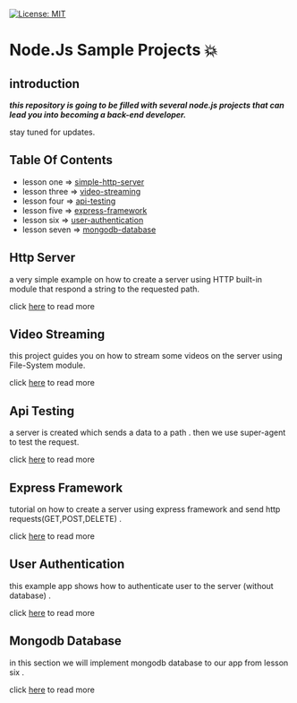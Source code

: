 [![License: MIT](https://img.shields.io/badge/License-MIT-blue.svg)](https://opensource.org/licenses/MIT)
# Node.Js Sample Projects :collision:

## introduction

***this repository is going to be filled with several node.js projects that can lead you into becoming a back-end developer.***

stay tuned for updates.

## Table Of Contents
   - lesson one   => [simple-http-server](https://github.com/amiryeg1/nodejs-lessons/tree/master/L1-simple-http-server)
   - lesson three => [video-streaming](https://github.com/amiryeg1/nodejs-lessons/tree/master/L3-video-streaming)
   - lesson four  => [api-testing](https://github.com/amiryeg1/nodejs-lessons/tree/master/L4-api-testing)
   - lesson five  => [express-framework](https://github.com/amiryeg1/nodejs-lessons/tree/master/L5-express-framework)
   - lesson six   => [user-authentication](https://github.com/amiryeg1/nodejs-lessons/tree/master/L6-user-authentication)
   - lesson seven => [mongodb-database](https://github.com/amiryeg1/nodejs-lessons/tree/master/L7-mongodb-database)

## Http Server
a very simple example on how to create a server using HTTP built-in module that respond a string to the requested path.

click [here](https://github.com/amiryeg1/nodejs-lessons/blob/master/L1-simple-http-server/README.md) to read more

## Video Streaming
 this project guides you on how to stream some videos on the server using File-System module.
 
 click [here](https://github.com/amiryeg1/nodejs-lessons/blob/master/L3-video-streaming/README.md) to read more
 
## Api Testing 
a server is created which sends a data to a path . then we use super-agent to test the request.

click [here](https://github.com/amiryeg1/nodejs-lessons/blob/master/L4-api-testing/README.md) to read more 
## Express Framework
tutorial on how to create a server using express framework and send http requests(GET,POST,DELETE) .

click [here](https://github.com/amiryeg1/nodejs-lessons/blob/master/L5-express-framework/README.md) to read more

## User Authentication
this example app shows how to authenticate user to the server (without database) .

click [here](https://github.com/amiryeg1/nodejs-lessons/blob/master/L6-user-authentication/README.md) to read more

## Mongodb Database
in this section we will implement mongodb database to our app from lesson six . 

click [here](https://github.com/amiryeg1/nodejs-lessons/tree/master/L7-mongodb-database/README.md) to read more 
